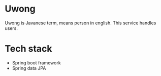 # Uwong
Uwong is Javanese term, means person in english. This service handles users.

# Tech stack
* Spring boot framework
* Spring data JPA